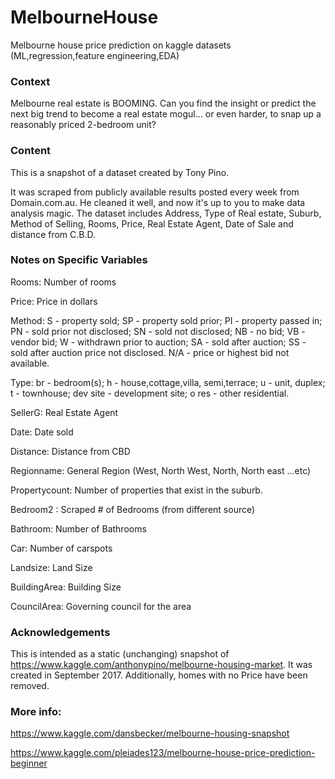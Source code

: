 # MelbourneHouse
Melbourne house price prediction on kaggle datasets (ML,regression,feature engineering,EDA)

### Context

Melbourne real estate is BOOMING. Can you find the insight or predict the next big trend to become a real estate mogul… or even harder, to snap up a reasonably priced 2-bedroom unit?

### Content

This is a snapshot of a dataset created by Tony Pino.

It was scraped from publicly available results posted every week from Domain.com.au. He cleaned it well, and now it's up to you to make data analysis magic. The dataset includes Address, Type of Real estate, Suburb, Method of Selling, Rooms, Price, Real Estate Agent, Date of Sale and distance from C.B.D.

### Notes on Specific Variables

Rooms: Number of rooms

Price: Price in dollars

Method: S - property sold; SP - property sold prior; PI - property passed in; PN - sold prior not disclosed; SN - sold not disclosed; NB - no bid; VB - vendor bid; W - withdrawn prior to auction; SA - sold after auction; SS - sold after auction price not disclosed. N/A - price or highest bid not available.

Type: br - bedroom(s); h - house,cottage,villa, semi,terrace; u - unit, duplex; t - townhouse; dev site - development site; o res - other residential.

SellerG: Real Estate Agent

Date: Date sold

Distance: Distance from CBD

Regionname: General Region (West, North West, North, North east …etc)

Propertycount: Number of properties that exist in the suburb.

Bedroom2 : Scraped # of Bedrooms (from different source)

Bathroom: Number of Bathrooms

Car: Number of carspots

Landsize: Land Size

BuildingArea: Building Size

CouncilArea: Governing council for the area

### Acknowledgements

This is intended as a static (unchanging) snapshot of https://www.kaggle.com/anthonypino/melbourne-housing-market. It was created in September 2017. Additionally, homes with no Price have been removed.


### More info:

https://www.kaggle.com/dansbecker/melbourne-housing-snapshot

https://www.kaggle.com/pleiades123/melbourne-house-price-prediction-beginner

